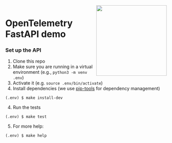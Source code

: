 <img src="http://www.claircity.eu/wp-content/uploads/2019/08/technical-university-of-denmark-dtu-19-logo.png" width=220  align="right">

# OpenTelemetry FastAPI demo

### Set up the API

1. Clone this repo 
1. Make sure you are running in a virtual environment (e.g., `python3 -m venv .env`)
2. Activate it (e.g. `source .env/bin/activate`)
3. Install dependencies (we use [pip-tools](https://github.com/jazzband/pip-tools) for dependency management)

```shell
(.env) $ make install-dev
```

4. Run the tests

```shell
(.env) $ make test
```

5. For more help:
```shell
(.env) $ make help


